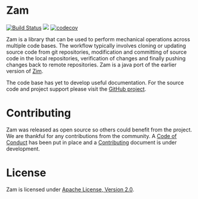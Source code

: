 # Zam

[![Build Status](https://secure.travis-ci.org/realityforge/zam.png?branch=master)](http://travis-ci.org/realityforge/zam)
[<img src="https://img.shields.io/maven-central/v/org.realityforge.realityforge/zam-core.svg?label=latest%20release"/>](http://search.maven.org/#search%7Cga%7C1%7Cg%3A%22org.realityforge.arez%22)
[![codecov](https://codecov.io/gh/realityforge/zam/branch/master/graph/badge.svg)](https://codecov.io/gh/realityforge/zam)

Zam is a library that can be used to perform mechanical operations across multiple code bases. The workflow
typically involves cloning or updating source code from git repositories, modification and committing of
source code in the local repositories, verification of changes and finally pushing changes back to remote
repositories. Zam is a java port of the earlier version of [Zim](https://github.com/realityforge/zim).

The code base has yet to develop useful documentation. For the source code and project support please visit
the [GitHub project](https://github.com/realityforge/zam).

# Contributing

Zam was released as open source so others could benefit from the project. We are thankful for any
contributions from the community. A [Code of Conduct](CODE_OF_CONDUCT.md) has been put in place and
a [Contributing](CONTRIBUTING.md) document is under development.

# License

Zam is licensed under [Apache License, Version 2.0](LICENSE).
